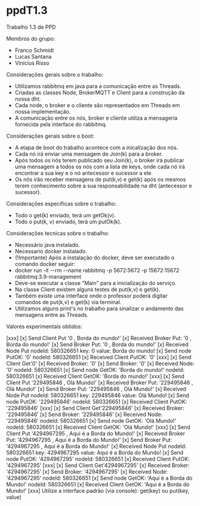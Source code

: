 # ppdT1.3

Trabalho 1.3 de PPD

Membros do grupo:
 - Franco Schmidt
 - Lucas Santana
 - Vinícius Risso

Considerações gerais sobre o trabalho:
 - Utilizamos rabbitmq em java para a comunicação entre as Threads.
 - Criadas as classes Node, BrokerMQTT e Client para a construção da nossa dht.
 - Cada node, o broker e o cliente são representados em Threads em nossa implementação.
 - A comunicação entre os nós, broker e cliente utiliza a mensageria fornecida pela interface do rabbitmq.

Considerações gerais sobre o boot:
 - A etapa de boot do trabalho acontece com a inicalização dos nós.
 - Cada nó irá enviar uma mensagem de Join(k) para a broker.
 - Após todos os nós terem publicado seu Join(k), o broker irá publicar uma mensagem a todos os nós com a lista de keys, onde cada nó irá encontrar a sua key e o nó antecessor e sucessor a ele.
 - Os nós irão receber mensagens de put(k,v) e get(k) após os mesmos terem conhecimento sobre a sua responsabilidade na dht (antecessor e sucessor).

Considerações específicas sobre o trabalho:
 - Todo o get(k) enviado, terá um getOk(v).
 - Todo o put(k, v) enviado, terá um putOk(k).

Considerações tecnicas sobre o trabalho:
 - Necessário java instalado.
 - Necessario docker instalado.
 - (!Importante) Após a instalação do docker, deve ser executado o comando docker seguir:
 - docker run -it --rm --name rabbitmq -p 5672:5672 -p 15672:15672 rabbitmq:3.9-management
 - Deve-se executar a classe "Main" para a inicialização do serviço.
 - Na classe Client existem alguns testes de put(k,v) e get(k).
 - Também existe uma interface onde o professor poderá digitar comandos de put(k,v) e get(k) via terminal.
 - Utilizamos alguns print's no trabalho para sinalizar o andamento das mensagens entre as Threads.

Valores experimentais obtidos:

 [xxx]
 [x] Send Client Put '0 , Borda do mundo!'
 [x] Received Broker Put: '0 , Borda do mundo!' 
 [x] Send Broker Put: '0 , Borda do mundo!'
 [x] Received Node Put nodeId: 580326651 key: 0 value: Borda do mundo!
 [x] Send node PutOK: '0' nodeId: 580326651
 [x] Received Client PutOK: '0' 
 [xxx]
 [x] Send Client Get'0'
 [x] Received Broker: '0' 
 [x] Send Broker: '0'
 [x] Received Node: '0' nodeId: 580326651
 [x] Send node GetOK: 'Borda do mundo!' nodeId: 580326651
 [x] Received Client GetOK: 'Borda do mundo!' 
 [xxx]
 [x] Send Client Put '229495846 , Olá Mundo!'
 [x] Received Broker Put: '229495846 , Olá Mundo!' 
 [x] Send Broker Put: '229495846 , Olá Mundo!'
 [x] Received Node Put nodeId: 580326651 key: 229495846 value: Olá Mundo!
 [x] Send node PutOK: '229495846' nodeId: 580326651
 [x] Received Client PutOK: '229495846' 
 [xxx]
 [x] Send Client Get'229495846'
 [x] Received Broker: '229495846' 
 [x] Send Broker: '229495846'
 [x] Received Node: '229495846' nodeId: 580326651
 [x] Send node GetOK: 'Olá Mundo!' nodeId: 580326651
 [x] Received Client GetOK: 'Olá Mundo!' 
 [xxx]
 [x] Send Client Put '4294967295 , Aqui é a Borda do Mundo!'
 [x] Received Broker Put: '4294967295 , Aqui é a Borda do Mundo!' 
 [x] Send Broker Put: '4294967295 , Aqui é a Borda do Mundo!'
 [x] Received Node Put nodeId: 580326651 key: 4294967295 value: Aqui é a Borda do Mundo!
 [x] Send node PutOK: '4294967295' nodeId: 580326651
 [x] Received Client PutOK: '4294967295' 
 [xxx]
 [x] Send Client Get'4294967295'
 [x] Received Broker: '4294967295' 
 [x] Send Broker: '4294967295'
 [x] Received Node: '4294967295' nodeId: 580326651
 [x] Send node GetOK: 'Aqui é a Borda do Mundo!' nodeId: 580326651
 [x] Received Client GetOK: 'Aqui é a Borda do Mundo!' 
 [xxx]
Utilize a interface padrão (via console):
get(key) ou put(key, value)